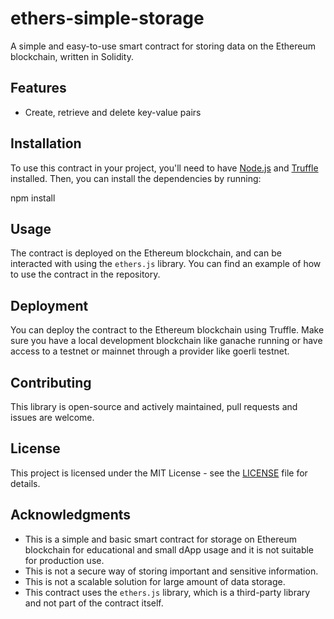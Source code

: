 # ethers-simple-storage

A simple and easy-to-use smart contract for storing data on the Ethereum blockchain, written in Solidity.

## Features

- Create, retrieve and delete key-value pairs

## Installation

To use this contract in your project, you'll need to have [Node.js](https://nodejs.org) and [Truffle](https://truffleframework.com/) installed. Then, you can install the dependencies by running:

npm install

## Usage

The contract is deployed on the Ethereum blockchain, and can be interacted with using the `ethers.js` library. You can find an example of how to use the contract in the repository.


## Deployment

You can deploy the contract to the Ethereum blockchain using Truffle. Make sure you have a local development blockchain like ganache running or have access to a testnet or mainnet through a provider like goerli testnet.

## Contributing

This library is open-source and actively maintained, pull requests and issues are welcome.

## License

This project is licensed under the MIT License - see the [LICENSE](LICENSE) file for details.

## Acknowledgments

* This is a simple and basic smart contract for storage on Ethereum blockchain for educational and small dApp usage and it is not suitable for production use.
* This is not a secure way of storing important and sensitive information.
* This is not a scalable solution for large amount of data storage.
* This contract uses the `ethers.js` library, which is a third-party library and not part of the contract itself.
